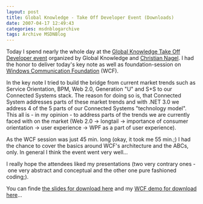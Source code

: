 ```yaml
---
layout: post
title: Global Knowledge - Take Off Developer Event (Downloads)
date: 2007-04-17 12:49:43
categories: msdnblogarchive
tags: Archive MSDNBlog
---
```


Today I spend nearly the whole day at the [Global Knowledge Take Off Developer event](http://www.globalknowledge.at/neuigkeiten/veranstaltungen/software_developent_day.aspx "Global Knowledge Take Off Developer Event") organized by Global Knowledge and [Christian Nagel](http://blogs.thinktecture.com/cnagel/ "Christian Nagel"). I had the honor to deliver today's key note as well as foundation-session on [Windows Communication Foundation](http://wcf.netfx3.com "WCF") (WCF). 

 In the key note I tried to build the bridge from current market trends such as Service Orientation, BPM, Web 2.0, Generation "U" and S+S to our Connected Systems stack. The reason for doing so is, that Connected System addresses parts of these market trends and with .NET 3.0 we address 4 of the 5 parts of our Connected Systems "technology model". This all is - in my opinion - to address parts of the trends we are currently faced with on the market (Web 2.0 -> longtail -> importance of consumer orientation -> user experience -> WPF as a part of user experience).

 As the WCF session was just 45 min. long (okay, it took me 55 min.;) I had the chance to cover the basics around WCF's architecture and the ABCs, only. In general I think the event went very well...

 I really hope the attendees liked my presentations (two very contrary ones - one very abstract and conceptual and the other one pure fashioned coding;).

 You can finde [the slides for download here](http://mszcool.members.winisp.net/Demos/042007_GlobalKnowledgeTakeOffDev/GlobalKnowledgeSlides.zip "Global Knowledge Slides") and my [WCF demo for download here](http://mszcool.members.winisp.net/Demos/042007_GlobalKnowledgeTakeOffDev/GlobalWCFDemo.zip "WCF Demo Download")...


